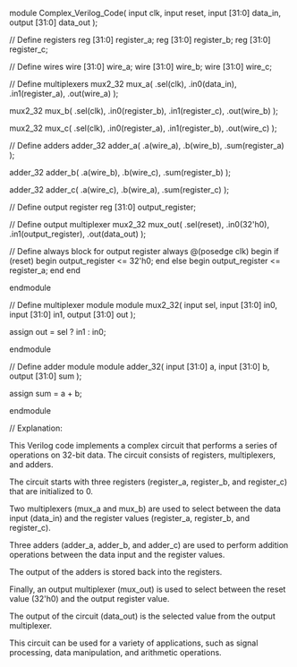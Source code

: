module Complex_Verilog_Code(
  input clk,
  input reset,
  input [31:0] data_in,
  output [31:0] data_out
);

  // Define registers
  reg [31:0] register_a;
  reg [31:0] register_b;
  reg [31:0] register_c;

  // Define wires
  wire [31:0] wire_a;
  wire [31:0] wire_b;
  wire [31:0] wire_c;

  // Define multiplexers
  mux2_32 mux_a(
    .sel(clk),
    .in0(data_in),
    .in1(register_a),
    .out(wire_a)
  );

  mux2_32 mux_b(
    .sel(clk),
    .in0(register_b),
    .in1(register_c),
    .out(wire_b)
  );

  mux2_32 mux_c(
    .sel(clk),
    .in0(register_a),
    .in1(register_b),
    .out(wire_c)
  );

  // Define adders
  adder_32 adder_a(
    .a(wire_a),
    .b(wire_b),
    .sum(register_a)
  );

  adder_32 adder_b(
    .a(wire_b),
    .b(wire_c),
    .sum(register_b)
  );

  adder_32 adder_c(
    .a(wire_c),
    .b(wire_a),
    .sum(register_c)
  );

  // Define output register
  reg [31:0] output_register;

  // Define output multiplexer
  mux2_32 mux_out(
    .sel(reset),
    .in0(32'h0),
    .in1(output_register),
    .out(data_out)
  );

  // Define always block for output register
  always @(posedge clk) begin
    if (reset) begin
      output_register <= 32'h0;
    end else begin
      output_register <= register_a;
    end
  end

endmodule

// Define multiplexer module
module mux2_32(
  input sel,
  input [31:0] in0,
  input [31:0] in1,
  output [31:0] out
);

  assign out = sel ? in1 : in0;

endmodule

// Define adder module
module adder_32(
  input [31:0] a,
  input [31:0] b,
  output [31:0] sum
);

  assign sum = a + b;

endmodule

// Explanation:

This Verilog code implements a complex circuit that performs a series of operations on 32-bit data. The circuit consists of registers, multiplexers, and adders.

The circuit starts with three registers (register_a, register_b, and register_c) that are initialized to 0.

Two multiplexers (mux_a and mux_b) are used to select between the data input (data_in) and the register values (register_a, register_b, and register_c).

Three adders (adder_a, adder_b, and adder_c) are used to perform addition operations between the data input and the register values.

The output of the adders is stored back into the registers.

Finally, an output multiplexer (mux_out) is used to select between the reset value (32'h0) and the output register value.

The output of the circuit (data_out) is the selected value from the output multiplexer.

This circuit can be used for a variety of applications, such as signal processing, data manipulation, and arithmetic operations.